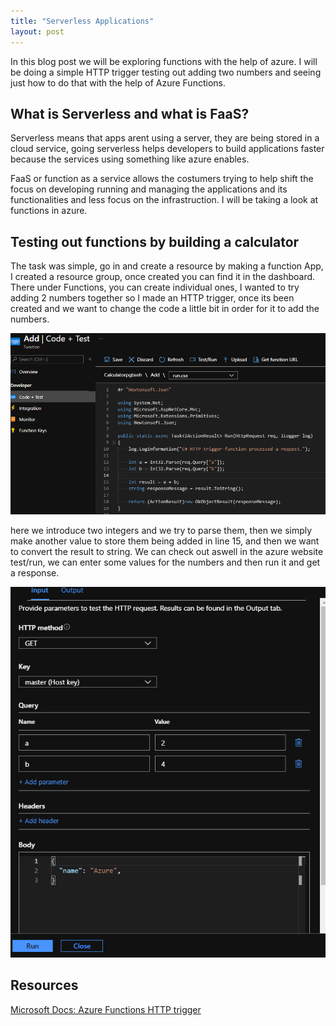 ```yaml
---
title: "Serverless Applications"
layout: post
---
```


In this blog post we will be exploring functions with the help of azure. I will be doing a simple HTTP trigger testing out adding two numbers and seeing just how to do that with the help of Azure Functions.


## What is Serverless and  what is FaaS?

Serverless means that apps arent using a server, they are being stored in a cloud service, going serverless helps developers to build applications faster because the services using something like azure enables.

FaaS or function as a service allows the costumers trying to help shift the focus on developing running and managing the applications and its functionalities and less focus on the infrastruction. I will be taking a look at functions in azure.

## Testing out functions by building a calculator

The task was simple, go in and create a resource by making a function App, I created a resource group, once created you can find it in the dashboard. There under Functions, you can create individual ones, I wanted to try adding 2 numbers together so I made an HTTP trigger, once its been created and we want to change the code a little bit in order for it to add the numbers.

![Azure Function code](/assets/Images/AzureFunctionCode.png)

here we introduce two integers and we try to parse them, then we simply make another value to store them being added in line 15, and then we want to convert the result to string.
We can check out aswell in the azure website test/run, we can enter some values for the numbers and then run it and get a response.

![Azure Function code](/assets/Images/AzureFunctionTest.png)

## Resources

[Microsoft Docs: Azure Functions HTTP trigger](https://docs.microsoft.com/en-us/azure/azure-functions/functions-bindings-http-webhook-trigger?tabs=csharp)

